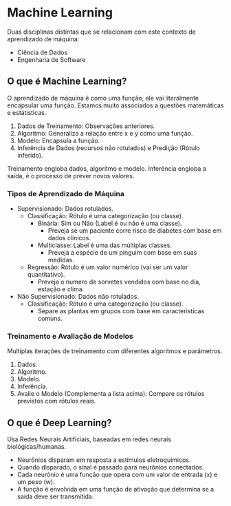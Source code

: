 # Machine Learning

Duas disciplinas distintas que se relacionam com este contexto de aprendizado de máquina:

- Ciência de Dados
- Engenharia de Software

## O que é Machine Learning?

O aprendizado de máquina é como uma função, ele vai literalmente encapsular uma função.
Estamos muito associados a questões matemáticas e estátisticas.

1. Dados de Treinamento: Observações anteriores.
2. Algoritmo: Generaliza a relação entre x e y como uma função.
3. Modelo: Encapsula a função.
4. Inferência de Dados (recursos não rotulados) e Predição (Rótulo inferido).

Treinamento engloba dados, algoritmo e modelo.
Inferência engloba a saída, é o processo de prever novos valores.

### Tipos de Aprendizado de Máquina

- Supervisionado: Dados rotulados.
  - Classificação: Rótulo é uma categorização (ou classe).
    - Binária: Sim ou Não (Label é ou não é uma classe).
      - Preveja se um paciente corre risco de diabetes com base em dados clinicos.
    - Multiclasse: Label é uma das múltiplas classes.
      - Preveja a espécie de um pinguim com base em suas medidas.
  - Regressão: Rótulo é um valor numérico (vai ser um valor quantitativo).
    - Preveja o numero de sorvetes vendidos com base no dia, estação e clima.
- Não Supervisionado: Dados não rotulados.
  - Classificação: Rótulo é uma categorização (ou classe).
    - Separe as plantas em grupos com base em caracteristicas comuns.

### Treinamento e Avaliação de Modelos

Multiplas iterações de treinamento com diferentes algoritmos e parâmetros.

1. Dados.
2. Algoritmo.
3. Modelo.
4. Inferência.
5. Avalie o Modelo (Complementa a lista acima): Compare os rótulos previstos com rótulos reais.

## O que é Deep Learning?

Usa Redes Neurais Artificiais, baseadas em redes neurais biológicas/humanas.

- Neurônios disparam em resposta a estímulos eletroquímicos.
- Quando disparado, o sinal é passado para neurônios conectados.
- Cada neurônio é uma função que opera com um valor de entrada (x) e um peso (w).
- A função é envolvida em uma função de ativação que determina se a saída deve ser transmitida.
